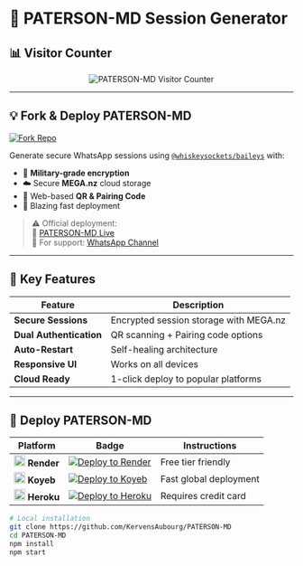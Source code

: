 # 🚀 PATERSON-MD Session Generator

## 📊 Visitor Counter

<p align="center">
  <img src="https://profile-counter.glitch.me/KervensAubourg/count.svg" alt="PATERSON-MD Visitor Counter"/>
</p>

---

## 💡 Fork & Deploy PATERSON-MD

[![Fork Repo](https://img.shields.io/badge/FORK-REPO-8A2BE2?style=for-the-badge&logo=github)](https://github.com/KervensAubourg/PATERSON-MD/fork)

Generate secure WhatsApp sessions using [`@whiskeysockets/baileys`](https://github.com/whiskeysockets/baileys) with:

- 🔐 **Military-grade encryption**
- ☁️ Secure **MEGA.nz** cloud storage
- 📱 Web-based **QR & Pairing Code**
- 🚀 Blazing fast deployment

> ⚠️ Official deployment:  
> 🔗 [PATERSON-MD Live](https://paterson-md.onrender.com)  
> 💬 For support: [WhatsApp Channel](https://whatsapp.com/channel/0029Vb6KikfLdQefJursHm20)

---

## 🌟 Key Features

| Feature | Description |
|---------|-------------|
| **Secure Sessions** | Encrypted session storage with MEGA.nz |
| **Dual Authentication** | QR scanning + Pairing code options |
| **Auto-Restart** | Self-healing architecture |
| **Responsive UI** | Works on all devices |
| **Cloud Ready** | 1-click deploy to popular platforms |

---

## 🚀 Deploy PATERSON-MD

| Platform | Badge | Instructions |
|----------|-------|--------------|
| <img src="https://i.imgur.com/RgYhD0N.png" width=20> **Render** | [![Deploy to Render](https://render.com/images/deploy-to-render-button.svg)](https://dashboard.render.com/blueprint/new?repo=https://github.com/KervensAubourg/PATERSON-MD) | Free tier friendly |
| <img src="https://i.imgur.com/akabD2k.png" width=20> **Koyeb** | [![Deploy to Koyeb](https://www.koyeb.com/static/images/deploy/button.svg)](https://app.koyeb.com/deploy?type=git&repository=https://github.com/KervensAubourg/PATERSON-MD) | Fast global deployment |
| <img src="https://i.imgur.com/8H7QR4e.png" width=20> **Heroku** | [![Deploy to Heroku](https://www.herokucdn.com/deploy/button.svg)](https://dashboard.heroku.com/new?template=https://github.com/KervensAubourg/PATERSON-MD) | Requires credit card |

```bash
# Local installation
git clone https://github.com/KervensAubourg/PATERSON-MD
cd PATERSON-MD
npm install
npm start
